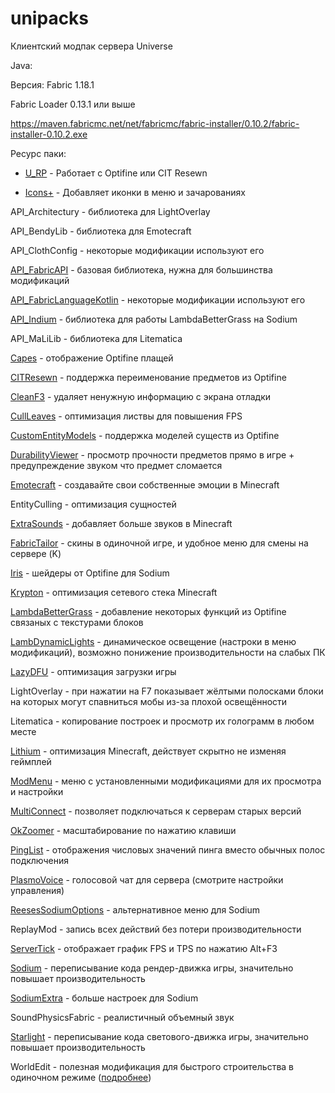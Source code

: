 # unipacks
Клиентский модпак сервера Universe

Java:

Версия: Fabric 1.18.1

Fabric Loader 0.13.1 или выше

https://maven.fabricmc.net/net/fabricmc/fabric-installer/0.10.2/fabric-installer-0.10.2.exe

Ресурс паки:

- [U_RP](https://github.com/universemcapp/unipacks/raw/main/Java/resourcepacks/U_RP.zip) - Работает с Optifine или CIT Resewn

- [Icons+](https://github.com/universemcapp/unipacks/raw/main/Java/resourcepacks/Icons%2B.zip) - Добавляет иконки в меню и зачарованиях

API_Architectury - библиотека для LightOverlay

API_BendyLib - библиотека для Emotecraft

API_ClothConfig - некоторые модификации используют его

[API_FabricAPI](https://modrinth.com/mod/fabric-api) - базовая библиотека, нужна для большинства модификаций

[API_FabricLanguageKotlin](https://modrinth.com/mod/fabric-language-kotlin) - некоторые модификации используют его

[API_Indium](https://modrinth.com/mod/indium) - библиотека для работы LambdaBetterGrass на Sodium

API_MaLiLib - библиотека для Litematica

[Capes](https://modrinth.com/mod/capes) - отображение Optifine плащей

[CITResewn](https://modrinth.com/mod/cit-resewn) - поддержка переименование предметов из Optifine

[CleanF3](https://modrinth.com/mod/clean-f3) - удаляет ненужную информацию с экрана отладки

[CullLeaves](https://modrinth.com/mod/cull-leaves) - оптимизация листвы для повышения FPS

[CustomEntityModels](https://modrinth.com/mod/cem) - поддержка моделей существ из Optifine

[DurabilityViewer](https://modrinth.com/mod/durabilityviewer) - просмотр прочности предметов прямо в игре + предупреждение звуком что предмет сломается

[Emotecraft](https://modrinth.com/mod/emotecraft) - создавайте свои собственные эмоции в Minecraft

EntityCulling - оптимизация сущностей

[ExtraSounds](https://modrinth.com/mod/extrasounds) - добавляет больше звуков в Minecraft

[FabricTailor](https://modrinth.com/mod/fabrictailor) - скины в одиночной игре, и удобное меню для смены на сервере (K)

[Iris](https://modrinth.com/mod/iris) - шейдеры от Optifine для Sodium

[Krypton](https://modrinth.com/mod/krypton) - оптимизация сетевого стека Minecraft

[LambdaBetterGrass](https://modrinth.com/mod/lambdabettergrass) - добавление некоторых функций из Optifine связаных с текстурами блоков

[LambDynamicLights](https://modrinth.com/mod/lambdynamiclights) - динамическое освещение (настроки в меню модификаций), возможно понижение производительности на слабых ПК

[LazyDFU](https://modrinth.com/mod/lazydfu) - оптимизация загрузки игры

LightOverlay - при нажатии на F7 показывает жёлтыми полосками блоки на которых могут спавниться мобы из-за плохой освещённости

Litematica - копирование построек и просмотр их голограмм в любом месте

[Lithium](https://modrinth.com/mod/lithium) - оптимизация Minecraft, действует скрытно не изменяя геймплей

[ModMenu](https://modrinth.com/mod/modmenu) - меню с установленными модификациями для их просмотра и настройки

[MultiConnect](https://modrinth.com/mod/multiconnect) - позволяет подключаться к серверам старых версий

[OkZoomer](https://modrinth.com/mod/ok-zoomer) - масштабирование по нажатию клавиши

[PingList](https://modrinth.com/mod/pinglist) - отображения числовых значений пинга вместо обычных полос подключения

[PlasmoVoice](https://modrinth.com/mod/plasmo-voice) - голосовой чат для сервера (смотрите настройки управления)

[ReesesSodiumOptions](https://modrinth.com/mod/reeses-sodium-options) - альтернативное меню для Sodium

ReplayMod - запись всех действий без потери производительности

[ServerTick](https://modrinth.com/mod/servertick) - отображает график FPS и TPS по нажатию Alt+F3

[Sodium](https://modrinth.com/mod/sodium) - переписывание кода рендер-движка игры, значительно повышает производительность

[SodiumExtra](https://modrinth.com/mod/sodium-extra) - больше настроек для Sodium

SoundPhysicsFabric - реалистичный объемный звук

[Starlight](https://modrinth.com/mod/starlight) - переписывание кода светового-движка игры, значительно повышает производительность

WorldEdit - полезная модификация для быстрого строительства в одиночном режиме ([подробнее](https://minecraft.fandom.com/ru/wiki/WorldEdit))
